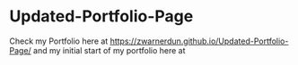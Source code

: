 # Updated-Portfolio-Page
Check my Portfolio here at https://zwarnerdun.github.io/Updated-Portfolio-Page/ and my initial start of my portfolio here at 
